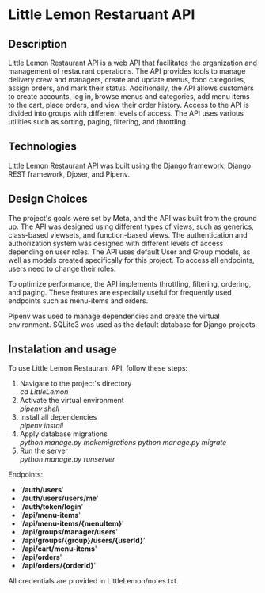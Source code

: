# Little Lemon Restaruant API

## Description
Little Lemon Restaurant API is a web API that facilitates the organization and management of restaurant operations. The API provides tools to manage delivery crew and managers, create and update menus, food categories, assign orders, and mark their status. Additionally, the API allows customers to create accounts, log in, browse menus and categories, add menu items to the cart, place orders, and view their order history. Access to the API is divided into groups with different levels of access. The API uses various utilities such as sorting, paging, filtering, and throttling.

## Technologies
Little Lemon Restaurant API was built using the Django framework, Django REST framework, Djoser, and Pipenv.

## Design Choices
The project's goals were set by Meta, and the API was built from the ground up. The API was designed using different types of views, such as generics, class-based viewsets, and function-based views. The authentication and authorization system was designed with different levels of access depending on user roles. The API uses default User and Group models, as well as models created specifically for this project. To access all endpoints, users need to change their roles.

To optimize performance, the API implements throttling, filtering, ordering, and paging. These features are especially useful for frequently used endpoints such as menu-items and orders.

Pipenv was used to manage dependencies and create the virtual environment. SQLite3 was used as the default database for Django projects.

## Instalation and usage
To use Little Lemon Restaurant API, follow these steps:
1. Navigate to the project's directory  
*cd LittleLemon*
2. Activate the virtual environment  
*pipenv shell*
3. Install all dependencies  
*pipenv install*
4. Apply database migrations  
*python manage.py makemigrations*
*python manage.py migrate*
5. Run the server  
*python manage.py runserver*

Endpoints:
- '**/auth/users**'
- '**/auth/users/users/me**'
- '**/auth/token/login**'
- '**/api/menu-items**'
- '**/api/menu-items/{menuItem}**'
- '**/api/groups/manager/users**'
- '**/api/groups/{group}/users/{userId}**'
- '**/api/cart/menu-items**'
- '**/api/orders**'
- '**/api/orders/{orderId}**'

All credentials are provided in LittleLemon/notes.txt.
